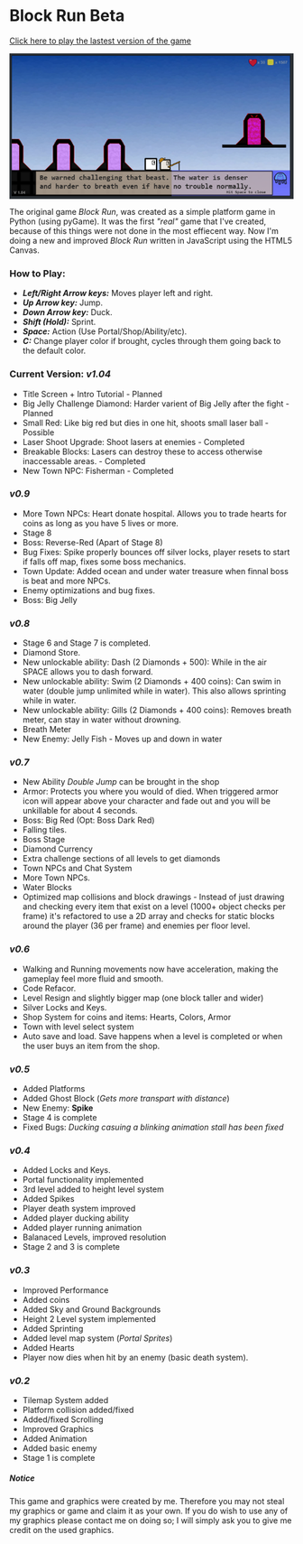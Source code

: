 <h1>Block Run Beta</h1>

<p><a href="https://spencerwie.github.io/Block%20Run/blockRun.html"> Click here to play the lastest version of the game</a></p>

<img src="screenshot.PNG" style="display:block; margin: auto" alt="Game Play Example" />

<p>
The original game <em>Block Run</em>, was created as a simple platform game in Python (using pyGame). It was the first <em>"real"</em> game that I've created, because of this things were not done in the most effiecent way. Now I'm doing a new and improved <em>Block Run</em> written in JavaScript using the HTML5 Canvas. 
</p>

<h3>How to Play:</h3>
<ul>
	<li><em><strong>Left/Right Arrow keys:</strong></em> Moves player left and right.</li>
	<li><em><strong>Up Arrow key:</strong></em> Jump.</li>
	<li><em><strong>Down Arrow key:</strong></em> Duck.</li>
	<li><em><strong>Shift (Hold):</strong></em> Sprint.</li>
	<li><em><strong>Space:</strong></em> Action (Use Portal/Shop/Ability/etc).</li>
  <li><em><strong>C:</strong></em> Change player color if brought, cycles through them going back to the default color.</li>
</ul>

<h3>Current Version: <strong><em>v1.04</em></strong></h3>
<ul>
  <li>Title Screen + Intro Tutorial - Planned</li>
  <li>Big Jelly Challenge Diamond: Harder varient of Big Jelly after the fight - Planned</li>
  <li>Small Red: Like big red but dies in one hit, shoots small laser ball - Possible</li>
  <li>Laser Shoot Upgrade: Shoot lasers at enemies - Completed</li>
  <li>Breakable Blocks: Lasers can destroy these to access otherwise inaccessable areas. - Completed</li>
  <li>New Town NPC: Fisherman - Completed</li>
</ul>

<h3><em>v0.9</em></h3>
<ul>
  <li>More Town NPCs: Heart donate hospital. Allows you to trade hearts for coins as long as you have 5 lives or more.</li>
  <li>Stage 8</li>
  <li>Boss: Reverse-Red (Apart of Stage 8)</li>
  <li>Bug Fixes: Spike properly bounces off silver locks, player resets to start if falls off map, fixes some boss mechanics.</li>
  <li>Town Update: Added ocean and under water treasure when finnal boss is beat and more NPCs.</li>
  <li>Enemy optimizations and bug fixes.</li>
  <li>Boss: Big Jelly</li>
</ul>

<h3><em>v0.8</em></h3>
<ul>
  <li>Stage 6 and Stage 7 is completed.</li>
  <li>Diamond Store.</li>
  <li>New unlockable ability: Dash (2 Diamonds + 500): While in the air SPACE allows you to dash forward.</li>
  <li>New unlockable ability: Swim (2 Diamonds + 400 coins): Can swim in water (double jump unlimited while in water). This also allows sprinting while in water.</li>
  <li>New unlockable ability: Gills (2 Diamonds + 400 coins): Removes breath meter, can stay in water without drowning.</li>
  <li>Breath Meter</li>
  <li>New Enemy: Jelly Fish - Moves up and down in water</li>
</ul>

<h3><em>v0.7</em></h3>
<ul>
  <li>New Ability <em>Double Jump</em> can be brought in the shop</li>
  <li>Armor: Protects you where you would of died. When triggered armor icon will appear above your character and fade out and you will be unkillable for about 4 seconds.
  <li>Boss: Big Red (Opt: Boss Dark Red)</li>
  <li>Falling tiles.</li>
  <li>Boss Stage</li>
  <li>Diamond Currency</li>
  <li>Extra challenge sections of all levels to get diamonds</li>
  <li>Town NPCs and Chat System</li>
  <li>More Town NPCs.</li>
  <li>Water Blocks</li>
  <li>Optimized map collisions and block drawings - Instead of just drawing and checking every item that exist on a level (1000+ object checks per frame) it's refactored to use a 2D array and checks for static blocks around the player (36 per frame) and enemies per floor level.</li>
</ul>  

<h3><em>v0.6</em></h3>
<ul>
  <li>Walking and Running movements now have acceleration, making the gameplay feel more fluid and smooth.</li>
  <li>Code Refacor.</li>
  <li>Level Resign and slightly bigger map (one block taller and wider)</li>
  <li>Silver Locks and Keys.</li>
  <li>Shop System for coins and items: Hearts, Colors, Armor</li>
  <li>Town with level select system</li>
  <li>Auto save and load. Save happens when a level is completed or when the user buys an item from the shop.</li>
</ul>

<h3><em>v0.5</em></h3>
<ul>
  <li>Added Platforms</li>
  <li>Added Ghost Block (<em>Gets more transpart with distance</em>)</li>
  <li>New Enemy: <strong>Spike</strong></li>
  <li>Stage 4 is complete</li>
  <li>Fixed Bugs: <em>Ducking casuing a blinking animation stall has been fixed</em></li>
</ul>

<h3><em>v0.4</em></h3>
<ul>
  <li>Added Locks and Keys.</li>
  <li>Portal functionality implemented</li>
  <li>3rd level added to height level system</li>
  <li>Added Spikes</li>
  <li>Player death system improved</li>
  <li>Added player ducking ability</li>
  <li>Added player running animation</li>
  <li>Balanaced Levels, improved resolution</li>
  <li>Stage 2 and 3 is complete</li>
</ul>

<h3><em>v0.3</em></h3>
<ul>
  <li>Improved Performance</li>
  <li>Added coins</li>
  <li>Added Sky and Ground Backgrounds</li>
  <li>Height 2 Level system implemented</li>
  <li>Added Sprinting</li>
  <li>Added level map system (<em>Portal Sprites</em>)</li>
  <li>Added Hearts</li>
  <li>Player now dies when hit by an enemy (basic death system).</li>
</ul>

<h3><em>v0.2</em></h3>
<ul>
  <li>Tilemap System added</li>
  <li>Platform collision added/fixed</li>
  <li>Added/fixed Scrolling</li>
  <li>Improved Graphics</li>
  <li>Added Animation</li>
  <li>Added basic enemy</li>
  <li>Stage 1 is complete</li>
</ul>

<h5>Notice</h5>
<p>This game and graphics were created by me. Therefore you may not steal my graphics or game and claim it as your own. If you do wish to use any of my graphics please contact me on doing so; I will simply ask you to give me credit on the used graphics.</p>

